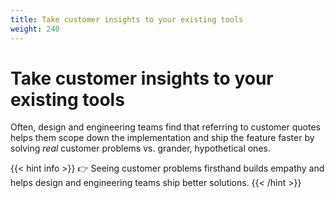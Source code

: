 ```yaml
---
title: Take customer insights to your existing tools
weight: 240
---
```


# Take customer insights to your existing tools

Often, design and engineering teams find that referring to customer quotes helps them scope down the implementation and ship the feature faster by solving _real_ customer problems vs. grander, hypothetical ones.

{{< hint info >}}
:point_right: Seeing customer problems firsthand builds empathy and helps design and engineering teams ship better solutions.
{{< /hint >}}
